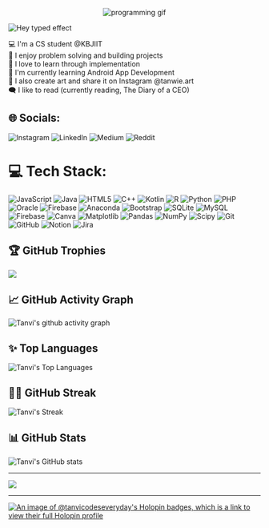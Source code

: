 <p align="center">
<img src="https://miro.medium.com/v2/resize:fit:1358/1*aniyNTcHORbvDiLGUzJSsQ.gif" alt="programming gif">
</p>

![Hey typed effect](https://readme-typing-svg.herokuapp.com?font=Poppins&weight=500&size=25&pause=1000&width=435&lines=💫Hey+there%2C+I'm+Tanvi!)

💻 I'm a CS student @KBJIIT<br>
🧩 I enjoy problem solving and building projects<br>
📐 I love to learn through implementation<br>
📱 I'm currently learning Android App Development<br>
🎨 I also create art and share it on Instagram @tanwie.art<br>
🗨️ I like to read (currently reading, The Diary of a CEO)<br>

## 🌐 Socials:
![Instagram](https://img.shields.io/badge/Instagram-%23E4405F.svg?logo=Instagram&logoColor=white)
![LinkedIn](https://img.shields.io/badge/LinkedIn-%230077B5.svg?logo=linkedin&logoColor=white)
![Medium](https://img.shields.io/badge/Medium-12100E?logo=medium&logoColor=white)
![Reddit](https://img.shields.io/badge/Reddit-%23FF4500.svg?logo=Reddit&logoColor=white)

# 💻 Tech Stack:
![JavaScript](https://img.shields.io/badge/javascript-%23323330.svg?style=for-the-badge&logo=javascript&logoColor=%23F7DF1E) ![Java](https://img.shields.io/badge/java-%23ED8B00.svg?style=for-the-badge&logo=openjdk&logoColor=white) ![HTML5](https://img.shields.io/badge/html5-%23E34F26.svg?style=for-the-badge&logo=html5&logoColor=white) ![C++](https://img.shields.io/badge/c++-%2300599C.svg?style=for-the-badge&logo=c%2B%2B&logoColor=white) ![Kotlin](https://img.shields.io/badge/kotlin-%237F52FF.svg?style=for-the-badge&logo=kotlin&logoColor=white) ![R](https://img.shields.io/badge/r-%23276DC3.svg?style=for-the-badge&logo=r&logoColor=white) ![Python](https://img.shields.io/badge/python-3670A0?style=for-the-badge&logo=python&logoColor=ffdd54) ![PHP](https://img.shields.io/badge/php-%23777BB4.svg?style=for-the-badge&logo=php&logoColor=white) ![Oracle](https://img.shields.io/badge/Oracle-F80000?style=for-the-badge&logo=oracle&logoColor=white) ![Firebase](https://img.shields.io/badge/firebase-%23039BE5.svg?style=for-the-badge&logo=firebase) ![Anaconda](https://img.shields.io/badge/Anaconda-%2344A833.svg?style=for-the-badge&logo=anaconda&logoColor=white) ![Bootstrap](https://img.shields.io/badge/bootstrap-%238511FA.svg?style=for-the-badge&logo=bootstrap&logoColor=white) ![SQLite](https://img.shields.io/badge/sqlite-%2307405e.svg?style=for-the-badge&logo=sqlite&logoColor=white) ![MySQL](https://img.shields.io/badge/mysql-4479A1.svg?style=for-the-badge&logo=mysql&logoColor=white) ![Firebase](https://img.shields.io/badge/firebase-a08021?style=for-the-badge&logo=firebase&logoColor=ffcd34) ![Canva](https://img.shields.io/badge/Canva-%2300C4CC.svg?style=for-the-badge&logo=Canva&logoColor=white) ![Matplotlib](https://img.shields.io/badge/Matplotlib-%23ffffff.svg?style=for-the-badge&logo=Matplotlib&logoColor=black) ![Pandas](https://img.shields.io/badge/pandas-%23150458.svg?style=for-the-badge&logo=pandas&logoColor=white) ![NumPy](https://img.shields.io/badge/numpy-%23013243.svg?style=for-the-badge&logo=numpy&logoColor=white) ![Scipy](https://img.shields.io/badge/SciPy-%230C55A5.svg?style=for-the-badge&logo=scipy&logoColor=%white) ![Git](https://img.shields.io/badge/git-%23F05033.svg?style=for-the-badge&logo=git&logoColor=white) ![GitHub](https://img.shields.io/badge/github-%23121011.svg?style=for-the-badge&logo=github&logoColor=white) ![Notion](https://img.shields.io/badge/Notion-%23000000.svg?style=for-the-badge&logo=notion&logoColor=white) ![Jira](https://img.shields.io/badge/jira-%230A0FFF.svg?style=for-the-badge&logo=jira&logoColor=white)

## 🏆 GitHub Trophies
![](https://github-profile-trophy.vercel.app/?username=TanviCodesEveryday&theme=radical&no-frame=true&no-bg=false&margin-w=4)

## 📈 GitHub Activity Graph
![Tanvi's github activity graph](https://github-readme-activity-graph.vercel.app/graph?username=TanviCodesEveryday&bg_color=000000&color=417e86&line=ff0000&point=948484&area=true&hide_border=true)

## ✨ Top Languages
![Tanvi's Top Languages](https://github-readme-stats.vercel.app/api/top-langs/?username=TanviCodesEveryday&layout=compact&theme=radical&card_width=1080)

## 🚵‍♀️ GitHub Streak
![Tanvi's Streak](https://streak-stats.demolab.com?user=TanviCodesEveryday&theme=radical&card_width=1080)

## 📊 GitHub Stats
![Tanvi's GitHub stats](https://github-readme-stats.vercel.app/api?username=TanviCodesEveryday&show_icons=true&theme=radical&card_width=1080)


---
[![](https://visitcount.itsvg.in/api?id=TanviCodesEveryday&icon=0&color=1)](https://visitcount.itsvg.in)

---
[![An image of @tanvicodeseveryday's Holopin badges, which is a link to view their full Holopin profile](https://holopin.me/tanvicodeseveryday)](https://holopin.io/@tanvicodeseveryday)

